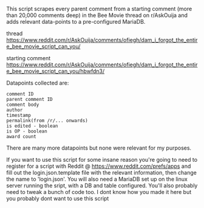 This script scrapes every parent comment from a starting comment (more than 20,000 comments deep) 
in the Bee Movie thread on r/AskOuija and adds relevant data-points to a pre-configured MariaDB.

thread https://www.reddit.com/r/AskOuija/comments/ofiegh/dam_i_forgot_the_entire_bee_movie_script_can_you/

starting comment https://www.reddit.com/r/AskOuija/comments/ofiegh/dam_i_forgot_the_entire_bee_movie_script_can_you/hbwfdn3/

Datapoints collected are:

    comment ID
    parent comment ID
    comment body
    author
    timestamp
    permalink(from /r/... onwards)
    is edited - boolean
    is OP - boolean
    award count

There are many more datapoints but none were relevant for my purposes.

If you want to use this script for some insane reason you're going to need to register for a script
with Reddit @ https://www.reddit.com/prefs/apps and fill out the login.json.template file with the
relevant information, then change the name to 'login.json'. You will also need a MariaDB set up on
the linux server running the sript, with a DB and table configured. You'll also probably need to tweak
a bunch of code too. I dont know how you made it here but you probably dont want to use this script
